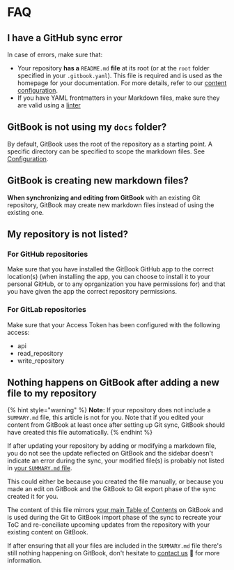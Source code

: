 # FAQ

## I have a GitHub sync error <a href="i-have-a-github-sync-error" id="i-have-a-github-sync-error"></a>

In case of errors, make sure that:‌

* Your repository **has a** `README.md` **file** at its root (or at the `root` folder specified in your `.gitbook.yaml`). This file is required and is used as the homepage for your documentation. For more details, refer to our [content configuration](content-configuration.md).
* If you have YAML frontmatters in your Markdown files, make sure they are valid using a [linter](http://www.yamllint.com)​

## ​GitBook is not using my `docs` folder? <a href="gitbook-is-not-using-my-docs-folder" id="gitbook-is-not-using-my-docs-folder"></a>

By default, GitBook uses the root of the repository as a starting point. A specific directory can be specified to scope the markdown files. See [Configuration](content-configuration.md).‌

## GitBook is creating new markdown files? <a href="gitbook-is-creating-new-markdown-files" id="gitbook-is-creating-new-markdown-files"></a>

**When synchronizing and editing from GitBook** with an existing Git repository, GitBook may create new markdown files instead of using the existing one.‌

## ​My repository is not listed? <a href="my-repository-is-not-listed" id="my-repository-is-not-listed"></a>

### For GitHub repositories

Make sure that you have installed the GitBook GitHub app to the correct location(s) (when installing the app, you can choose to install it to your personal GitHub, or to any oprganization you have permissions for) and that you have given the app the correct repository permissions.

### For GitLab repositories

Make sure that your Access Token has been configured with the following access:

* api
* read_repository
* write_repository

## ​Nothing happens on GitBook after adding a new file to my repository <a href="nothing-happens-on-gitbook-after-adding-a-new-file-to-my-repository" id="nothing-happens-on-gitbook-after-adding-a-new-file-to-my-repository"></a>

{% hint style="warning" %}
**Note:** If your repository does not include a `SUMMARY.md` file, this article is not for you. Note that if you edited your content from GitBook at least once after setting up Git sync, GitBook should have created this file automatically.‌
{% endhint %}

If after updating your repository by adding or modifying a markdown file, you do not see the update reflected on GitBook and the sidebar doesn't indicate an error during the sync, your modified file(s) is probably not listed in [your `SUMMARY.md` file](content-configuration.md#summary).‌

This could either be because you created the file manually, or because you made an edit on GitBook and the GitBook to Git export phase of the sync created it for you.

The content of this file mirrors [your main Table of Contents](../../editing-content/content-structure.md) on GitBook and is used during the Git to GitBook import phase of the sync to recreate your ToC and re-conciliate upcoming updates from the repository with your existing content on GitBook.‌

If after ensuring that all your files are included in the `SUMMARY.md` file there's still nothing happening on GitBook, don't hesitate to [contact us](mailto:support@gitbook.com) 💌 for more information.
